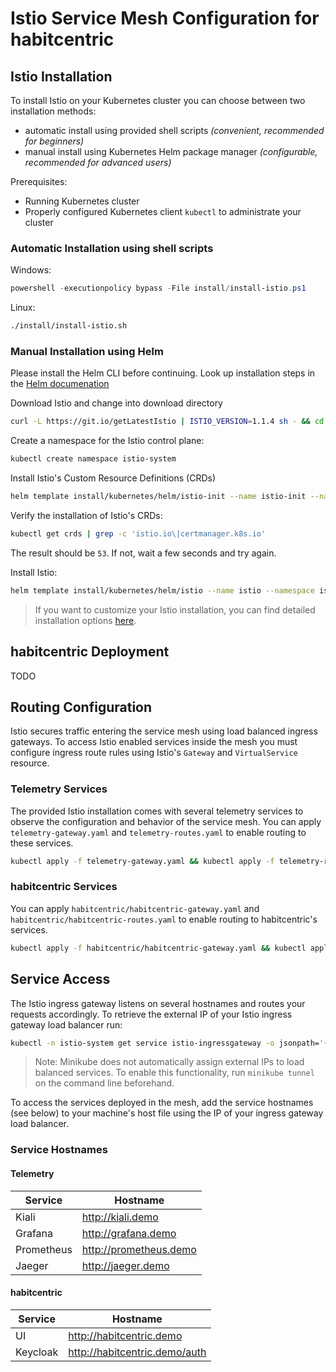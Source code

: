 # Istio Service Mesh Configuration for habitcentric

## Istio Installation

To install Istio on your Kubernetes cluster you can choose between two installation methods:

- automatic install using provided shell scripts *(convenient, recommended for beginners)*
- manual install using Kubernetes Helm package manager *(configurable, recommended for advanced users)*

Prerequisites:

- Running Kubernetes cluster
- Properly configured Kubernetes client `kubectl` to administrate your cluster

### Automatic Installation using shell scripts

Windows:

```powershell
powershell -executionpolicy bypass -File install/install-istio.ps1
```

Linux:

```bash
./install/install-istio.sh
```

### Manual Installation using Helm

Please install the Helm CLI before continuing. Look up installation steps in the [Helm documenation](https://helm.sh/docs/using_helm/#installing-helm)


Download Istio and change into download directory

```bash
curl -L https://git.io/getLatestIstio | ISTIO_VERSION=1.1.4 sh - && cd istio-1.1.4
```

Create a namespace for the Istio control plane:

```bash
kubectl create namespace istio-system
```

Install Istio's Custom Resource Definitions (CRDs)

```bash
helm template install/kubernetes/helm/istio-init --name istio-init --namespace istio-system | kubectl apply -f -
```

Verify the installation of Istio's CRDs:

```bash
kubectl get crds | grep -c 'istio.io\|certmanager.k8s.io'
```
The result should be `53`. If not, wait a few seconds and try again.

Install Istio:

```bash
helm template install/kubernetes/helm/istio --name istio --namespace istio-system --values install/kubernetes/helm/istio/values-istio-demo.yaml --set kiali.dashboard.grafanaURL="http://grafana.demo" --set kiali.dashboard.jaegerURL="http://jaeger.demo" | kubectl apply -f -
```

> If you want to customize your Istio installation, you can find detailed installation options [here](https://istio.io/docs/reference/config/installation-options/).

## habitcentric Deployment

TODO

## Routing Configuration

Istio secures traffic entering the service mesh using load balanced ingress gateways. To access Istio enabled services inside the mesh you must configure ingress route rules using Istio's `Gateway` and `VirtualService` resource.

### Telemetry Services

The provided Istio installation comes with several telemetry services to observe the configuration and behavior of the service mesh.
You can apply `telemetry-gateway.yaml` and `telemetry-routes.yaml` to enable routing to these services.

```bash
kubectl apply -f telemetry-gateway.yaml && kubectl apply -f telemetry-routes.yaml
```

### habitcentric Services

You can apply `habitcentric/habitcentric-gateway.yaml` and `habitcentric/habitcentric-routes.yaml` to enable routing to habitcentric's services.

```bash
kubectl apply -f habitcentric/habitcentric-gateway.yaml && kubectl apply -f habitcentric/habitcentric-routes.yaml
```

## Service Access

The Istio ingress gateway listens on several hostnames and routes your requests accordingly. To retrieve the external IP of your Istio ingress gateway load balancer run:

```bash
kubectl -n istio-system get service istio-ingressgateway -o jsonpath='{.status.loadBalancer.ingress[0].ip}'
```

> Note: Minikube does not automatically assign external IPs to load balanced services. To enable this functionality, run `minikube tunnel` on the command line beforehand.

To access the services deployed in the mesh, add the service hostnames (see below) to your machine's host file using the IP of your ingress gateway load balancer.

### Service Hostnames

#### Telemetry

| Service    | Hostname               |
|------------|------------------------|
| Kiali      | http://kiali.demo      |
| Grafana    | http://grafana.demo    |
| Prometheus | http://prometheus.demo |
| Jaeger     | http://jaeger.demo     |

#### habitcentric
| Service    | Hostname                         |
|------------|----------------------------------|
| UI         | http://habitcentric.demo         |
| Keycloak   | http://habitcentric.demo/auth    |
